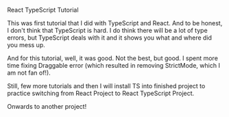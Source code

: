 
React TypeScript Tutorial

This was first tutorial that I did with TypeScript and React. And to be honest, I don't think that
TypeScript is hard. I do think there will be a lot of type errors, but TypeScript deals with it and it 
shows you what and where did you mess up.

And for this tutorial, well, it was good. Not the best, but good. I spent more time
fixing Draggable error (which resulted in removing StrictMode, which I am not fan of!).

Still, few more tutorials and then I will install TS into finished project to practice 
switching from React Project to React TypeScript Project.

Onwards to another project!
